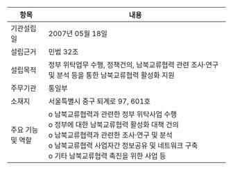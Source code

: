 | 항목             | 내용                                                         |
|----------------|------------------------------------------------------------|
| 기관설립일          | 2007년 05월 18일                                           |
| 설립근거           | 민법 32조                                                  |
| 설립목적           | 정부 위탁업무 수행, 정책건의, 남북교류협력 관련 조사·연구 및 분석 등을 통한 남북교류협력 활성화 지원 |
| 주무기관           | 통일부                                                     |
| 소재지            | 서울특별시 중구 퇴계로 97, 601호                            |
| 주요 기능 및 역할     | o 남북교류협력과 관련한 정부 위탁사업 수행<br>o 정부에 대한 남북교류협력 활성화 대책 건의<br>o 남북교류협력과 관련한 조사·연구 및 분석<br>o 남북교류협력 사업자간 정보공유 및 네트워크 구축<br>o 기타 남북교류협력 촉진을 위한 사업 등 |
